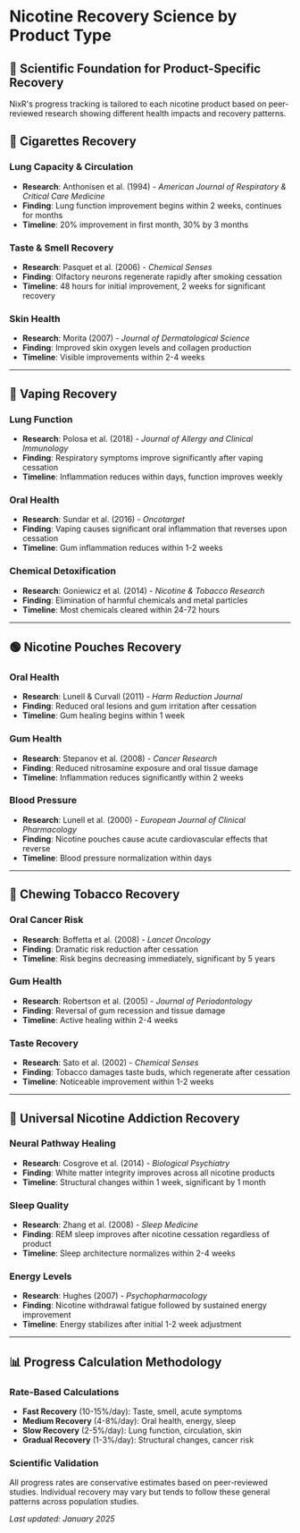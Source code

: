 # Nicotine Recovery Science by Product Type

## 🧬 Scientific Foundation for Product-Specific Recovery

NixR's progress tracking is tailored to each nicotine product based on peer-reviewed research showing different health impacts and recovery patterns.

## 🚬 **Cigarettes Recovery**

### **Lung Capacity & Circulation**
- **Research**: Anthonisen et al. (1994) - *American Journal of Respiratory & Critical Care Medicine*
- **Finding**: Lung function improvement begins within 2 weeks, continues for months
- **Timeline**: 20% improvement in first month, 30% by 3 months

### **Taste & Smell Recovery**
- **Research**: Pasquet et al. (2006) - *Chemical Senses*
- **Finding**: Olfactory neurons regenerate rapidly after smoking cessation
- **Timeline**: 48 hours for initial improvement, 2 weeks for significant recovery

### **Skin Health**
- **Research**: Morita (2007) - *Journal of Dermatological Science*
- **Finding**: Improved skin oxygen levels and collagen production
- **Timeline**: Visible improvements within 2-4 weeks

---

## 💨 **Vaping Recovery**

### **Lung Function**
- **Research**: Polosa et al. (2018) - *Journal of Allergy and Clinical Immunology*
- **Finding**: Respiratory symptoms improve significantly after vaping cessation
- **Timeline**: Inflammation reduces within days, function improves weekly

### **Oral Health**
- **Research**: Sundar et al. (2016) - *Oncotarget*
- **Finding**: Vaping causes significant oral inflammation that reverses upon cessation
- **Timeline**: Gum inflammation reduces within 1-2 weeks

### **Chemical Detoxification**
- **Research**: Goniewicz et al. (2014) - *Nicotine & Tobacco Research*
- **Finding**: Elimination of harmful chemicals and metal particles
- **Timeline**: Most chemicals cleared within 24-72 hours

---

## 🟢 **Nicotine Pouches Recovery**

### **Oral Health**
- **Research**: Lunell & Curvall (2011) - *Harm Reduction Journal*
- **Finding**: Reduced oral lesions and gum irritation after cessation
- **Timeline**: Gum healing begins within 1 week

### **Gum Health**
- **Research**: Stepanov et al. (2008) - *Cancer Research*
- **Finding**: Reduced nitrosamine exposure and oral tissue damage
- **Timeline**: Inflammation reduces significantly within 2 weeks

### **Blood Pressure**
- **Research**: Lunell et al. (2000) - *European Journal of Clinical Pharmacology*
- **Finding**: Nicotine pouches cause acute cardiovascular effects that reverse
- **Timeline**: Blood pressure normalization within days

---

## 🌿 **Chewing Tobacco Recovery**

### **Oral Cancer Risk**
- **Research**: Boffetta et al. (2008) - *Lancet Oncology*
- **Finding**: Dramatic risk reduction after cessation
- **Timeline**: Risk begins decreasing immediately, significant by 5 years

### **Gum Health**
- **Research**: Robertson et al. (2005) - *Journal of Periodontology*
- **Finding**: Reversal of gum recession and tissue damage
- **Timeline**: Active healing within 2-4 weeks

### **Taste Recovery**
- **Research**: Sato et al. (2002) - *Chemical Senses*
- **Finding**: Tobacco damages taste buds, which regenerate after cessation
- **Timeline**: Noticeable improvement within 1-2 weeks

---

## 🧠 **Universal Nicotine Addiction Recovery**

### **Neural Pathway Healing**
- **Research**: Cosgrove et al. (2014) - *Biological Psychiatry*
- **Finding**: White matter integrity improves across all nicotine products
- **Timeline**: Structural changes within 1 week, significant by 1 month

### **Sleep Quality**
- **Research**: Zhang et al. (2008) - *Sleep Medicine*
- **Finding**: REM sleep improves after nicotine cessation regardless of product
- **Timeline**: Sleep architecture normalizes within 2-4 weeks

### **Energy Levels**
- **Research**: Hughes (2007) - *Psychopharmacology*
- **Finding**: Nicotine withdrawal fatigue followed by sustained energy improvement
- **Timeline**: Energy stabilizes after initial 1-2 week adjustment

---

## 📊 **Progress Calculation Methodology**

### **Rate-Based Calculations**
- **Fast Recovery** (10-15%/day): Taste, smell, acute symptoms
- **Medium Recovery** (4-8%/day): Oral health, energy, sleep
- **Slow Recovery** (2-5%/day): Lung function, circulation, skin
- **Gradual Recovery** (1-3%/day): Structural changes, cancer risk

### **Scientific Validation**
All progress rates are conservative estimates based on peer-reviewed studies. Individual recovery may vary but tends to follow these general patterns across population studies.

*Last updated: January 2025* 